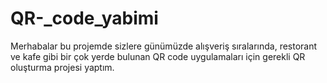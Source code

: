 # QR-_code_yabimi
Merhabalar bu projemde sizlere günümüzde alışveriş sıralarında, restorant ve kafe gibi bir çok yerde bulunan  QR code uygulamaları için gerekli QR oluşturma projesi yaptım. 
